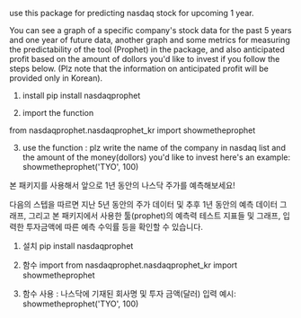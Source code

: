 use this package for predicting nasdaq stock for upcoming 1 year. 

You can see a graph of a specific company's stock data for the past 5 years and one year of future data,
another graph and some metrics for measuring the predictability of the tool (Prophet) in the package,
and also anticipated profit based on the amount of dollors you'd like to invest if you follow the steps below.
(Plz note that the information on anticipated profit will be provided only in Korean).

1. install
pip install nasdaqprophet

2. import the function

from nasdaqprophet.nasdaqprophet_kr import showmetheprophet

3. use the function :
plz write the name of the company in nasdaq list and the amount of the money(dollors) you'd like to invest
here's an example:
showmetheprophet('TYO', 100)




본 패키지를 사용해서 앞으로 1년 동안의 나스닥 주가를 예측해보세요!

다음의 스텝을 따르면 지난 5년 동안의 주가 데이터 및 추후 1년 동안의 예측 데이터 그래프,
그리고 본 패키지에서 사용한 툴(prophet)의 예측력 테스트 지표들 및 그래프,
입력한 투자금액에 따른 예측 수익률 등을 확인할 수 있습니다.

1. 설치
pip install nasdaqprophet

2. 함수 import
from nasdaqprophet.nasdaqprophet_kr import showmetheprophet

3. 함수 사용 : 나스닥에 기재된 회사명 및 투자 금액(달러) 입력
예시:
showmetheprophet('TYO', 100)

